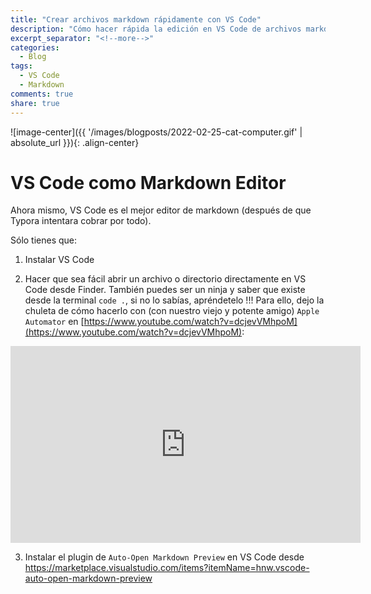 ```yaml
---
title: "Crear archivos markdown rápidamente con VS Code"
description: "Cómo hacer rápida la edición en VS Code de archivos markdown"
excerpt_separator: "<!--more-->"
categories:
  - Blog
tags:
  - VS Code
  - Markdown
comments: true
share: true
---
```


![image-center]({{ '/images/blogposts/2022-02-25-cat-computer.gif' | absolute_url }}){: .align-center}

# VS Code como Markdown Editor

Ahora mismo, VS Code es el mejor editor de markdown (después de que Typora intentara cobrar por todo). 

Sólo tienes que:

1. Instalar VS Code

2. Hacer que sea fácil abrir un archivo o directorio directamente en VS Code desde Finder. También puedes ser un ninja y saber que existe desde la terminal `code .`, si no lo sabías, apréndetelo !!! Para ello, dejo la chuleta de cómo hacerlo con (con nuestro viejo y potente amigo) `Apple Automator` en [https://www.youtube.com/watch?v=dcjevVMhpoM](https://www.youtube.com/watch?v=dcjevVMhpoM):

<iframe width="560" height="315" src="https://www.youtube.com/embed/dcjevVMhpoM?si=vMLRINxaACQsVODF" title="YouTube video player" frameborder="0" allow="accelerometer; autoplay; clipboard-write; encrypted-media; gyroscope; picture-in-picture; web-share" allowfullscreen></iframe>

3. Instalar el plugin de `Auto-Open Markdown Preview` en VS Code desde https://marketplace.visualstudio.com/items?itemName=hnw.vscode-auto-open-markdown-preview
